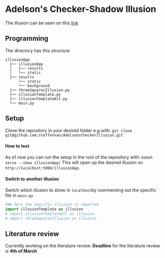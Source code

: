 
# Adelson's Checker-Shadow Illusion
The illusion can be seen on this [link](https://www.illusionsindex.org/ir/checkershadow)
## Programming 
The directory has this structure 
```
illusionApp
  ├── illusionApp
  │   ├── results
  │   └── static
  ├── results
      └── static
      └── background
  ├── threeSquaresIllusion.py
  ├── illusionTemplate.py
  ├── illusionTemplateAlt.py
  └── main.py
```
## Setup
Clone the repository in your desired folder e.g with:
`git clone git@github.com:steffenvan/AdelsonsCheckerIllusion.git`

#### How to test
As of now you can run the setup in the root of the repository with:
`bokeh serve --show illusionApp/`
This will open up the desired illusion on `http://localhost:5006/illusionApp`. 


#### Switch to another illusion
Switch which illusion to show in `localhost`by commenting out the specific file in `main.py`
```python
### here the specific illusion is imported 
import illusionTemplate as illusion
# import illusionTemplateAlt as illusion
# import threeSquaresIllusion as illusion
```
## Literature review
Currently working on the literature review. 
**Deadline** for the literature review is **4th of March**